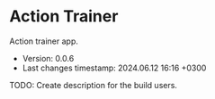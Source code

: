 <!--
@since 2024.02.10, 21:29
@changed 2024.02.10, 21:29
-->

# Action Trainer

Action trainer app.

- Version: 0.0.6
- Last changes timestamp: 2024.06.12 16:16 +0300

TODO: Create description for the build users.
